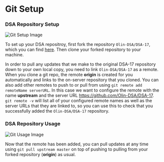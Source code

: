 # Git Setup

### DSA Repository Setup

![Git Setup Image](https://drive.google.com/uc?id=0B9O1OugmZywzdmlFdE42TWtTbFk "Setup")

To set up your DSA repositroy, first fork the repository `Olin-DSA/DSA-17`, which you can find [here](https://github.com/Olin-DSA/DSA-17).  Then clone your forked repository to your machine.

In order to pull any updates that we make to the original DSA-17 repository down to your own local copy, you need to link `Olin-DSA/DSA-17` as a remote.  When you clone a git repo, the remote **origin** is created for you automatically and links to the on-server repository that you cloned.  You can also add other remotes to push to or pull from using `git remote add remoteName serverURL`.  In this case we want to configure the remote with the name **upstream** and the server URL https://github.com/Olin-DSA/DSA-17.  `git remote -v` will list all of your configured remote names as well as the server URLs that they are linked to, so you can use this to check that you successfully added the `Olin-DSA/DSA-17` repository.


### DSA Repository Usage

![Git Usage Image](https://drive.google.com/uc?id=0B9O1OugmZywzRGkxaVRkV1I5X0U "Usage")

Now that the remote has been added, you can pull updates at any time using `git pull upstream master` on top of pushing to pulling from your forked repository (**origin**) as usual.